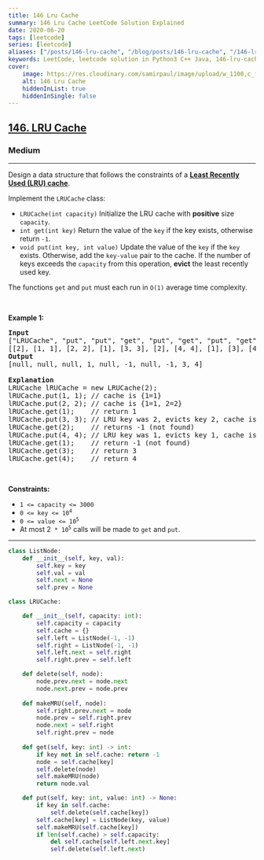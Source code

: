 ```yaml
---
title: 146 Lru Cache
summary: 146 Lru Cache LeetCode Solution Explained
date: 2020-06-20
tags: [leetcode]
series: [leetcode]
aliases: ["/posts/146-lru-cache", "/blog/posts/146-lru-cache", "/146-lru-cache"]
keywords: LeetCode, leetcode solution in Python3 C++ Java, 146-lru-cache solution
cover:
    image: https://res.cloudinary.com/samirpaul/image/upload/w_1100,c_fit,co_rgb:FFFFFF,l_text:Arial_70_bold:146 Lru Cache/problem-solving.webp
    alt: 146 Lru Cache
    hiddenInList: true
    hiddenInSingle: false
---
```



<h2><a href="https://leetcode.com/problems/lru-cache/">146. LRU Cache</a></h2><h3>Medium</h3><hr><div><p>Design a data structure that follows the constraints of a <strong><a href="https://en.wikipedia.org/wiki/Cache_replacement_policies#LRU" target="_blank">Least Recently Used (LRU) cache</a></strong>.</p>

<p>Implement the <code>LRUCache</code> class:</p>

<ul>
	<li><code>LRUCache(int capacity)</code> Initialize the LRU cache with <strong>positive</strong> size <code>capacity</code>.</li>
	<li><code>int get(int key)</code> Return the value of the <code>key</code> if the key exists, otherwise return <code>-1</code>.</li>
	<li><code>void put(int key, int value)</code>&nbsp;Update the value of the <code>key</code> if the <code>key</code> exists. Otherwise, add the <code>key-value</code> pair to the cache. If the number of keys exceeds the <code>capacity</code> from this operation, <strong>evict</strong> the least recently used key.</li>
</ul>

<p>The functions&nbsp;<code data-stringify-type="code">get</code>&nbsp;and&nbsp;<code data-stringify-type="code">put</code>&nbsp;must each run in <code>O(1)</code> average time complexity.</p>

<p>&nbsp;</p>
<p><strong>Example 1:</strong></p>

<pre><strong>Input</strong>
["LRUCache", "put", "put", "get", "put", "get", "put", "get", "get", "get"]
[[2], [1, 1], [2, 2], [1], [3, 3], [2], [4, 4], [1], [3], [4]]
<strong>Output</strong>
[null, null, null, 1, null, -1, null, -1, 3, 4]

<strong>Explanation</strong>
LRUCache lRUCache = new LRUCache(2);
lRUCache.put(1, 1); // cache is {1=1}
lRUCache.put(2, 2); // cache is {1=1, 2=2}
lRUCache.get(1);    // return 1
lRUCache.put(3, 3); // LRU key was 2, evicts key 2, cache is {1=1, 3=3}
lRUCache.get(2);    // returns -1 (not found)
lRUCache.put(4, 4); // LRU key was 1, evicts key 1, cache is {4=4, 3=3}
lRUCache.get(1);    // return -1 (not found)
lRUCache.get(3);    // return 3
lRUCache.get(4);    // return 4
</pre>

<p>&nbsp;</p>
<p><strong>Constraints:</strong></p>

<ul>
	<li><code>1 &lt;= capacity &lt;= 3000</code></li>
	<li><code>0 &lt;= key &lt;= 10<sup>4</sup></code></li>
	<li><code>0 &lt;= value &lt;= 10<sup>5</sup></code></li>
	<li>At most 2<code>&nbsp;* 10<sup>5</sup></code>&nbsp;calls will be made to <code>get</code> and <code>put</code>.</li>
</ul>
</div>

---




```python
class ListNode:
    def __init__(self, key, val):
        self.key = key
        self.val = val
        self.next = None
        self.prev = None

class LRUCache:

    def __init__(self, capacity: int):
        self.capacity = capacity
        self.cache = {}
        self.left = ListNode(-1, -1)
        self.right = ListNode(-1, -1)
        self.left.next = self.right
        self.right.prev = self.left

    def delete(self, node):
        node.prev.next = node.next
        node.next.prev = node.prev
    
    def makeMRU(self, node):
        self.right.prev.next = node
        node.prev = self.right.prev
        node.next = self.right
        self.right.prev = node
    
    def get(self, key: int) -> int:
        if key not in self.cache: return -1
        node = self.cache[key]
        self.delete(node)
        self.makeMRU(node)
        return node.val

    def put(self, key: int, value: int) -> None:
        if key in self.cache:
            self.delete(self.cache[key])
        self.cache[key] = ListNode(key, value)
        self.makeMRU(self.cache[key])
        if len(self.cache) > self.capacity:
            del self.cache[self.left.next.key]
            self.delete(self.left.next)
        


```
